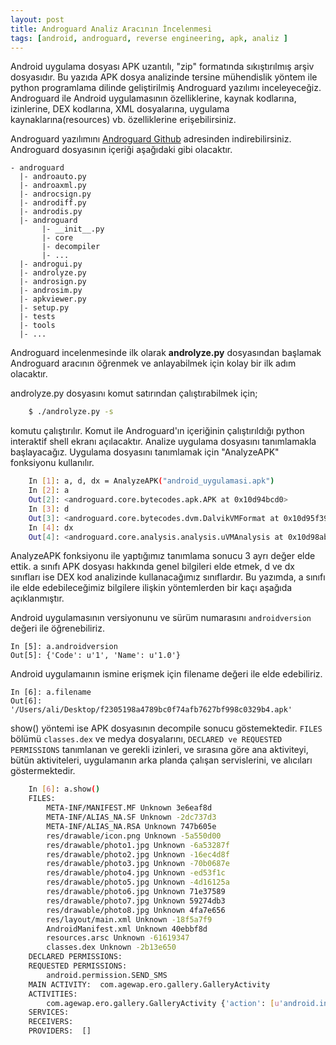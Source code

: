 ```yaml
---
layout: post
title: Androguard Analiz Aracının İncelenmesi
tags: [android, androguard, reverse engineering, apk, analiz ]
---
```


Android uygulama dosyası APK uzantılı, "zip" formatında sıkıştırılmış arşiv dosyasıdır. 
Bu yazıda APK dosya analizinde tersine mühendislik yöntem ile python programlama dilinde geliştirilmiş Androguard yazılımı inceleyeceğiz. Androguard ile Android uygulamasının özelliklerine, kaynak kodlarına, izinlerine, DEX kodlarına, XML dosyalarına, uygulama kaynaklarına(resources) vb. özelliklerine erişebilirsiniz. 

Androguard yazılımını [Androguard Github](https://github.com/androguard/androguard) adresinden indirebilirsiniz. Androguard dosyasının içeriği aşağıdaki gibi olacaktır.

~~~
- androguard
  |- androauto.py
  |- androaxml.py
  |- androcsign.py
  |- androdiff.py
  |- androdis.py
  |- androguard
       |- __init__.py
       |- core
       |- decompiler
       |- ...
  |- androgui.py
  |- androlyze.py
  |- androsign.py
  |- androsim.py
  |- apkviewer.py
  |- setup.py
  |- tests
  |- tools
  |- ...
~~~

Androguard incelenmesinde ilk olarak **androlyze.py** dosyasından başlamak Androguard aracının öğrenmek ve anlayabilmek için kolay bir ilk adım olacaktır. 

androlyze.py dosyasını komut satırından çalıştırabilmek için;

```bash
	$ ./androlyze.py -s
```
komutu çalıştırılır. Komut ile Androguard'ın içeriğinin çalıştırıldığı python interaktif shell ekranı açılacaktır. Analize uygulama dosyasını tanımlamakla başlayacağız. Uygulama dosyasını tanımlamak için "AnalyzeAPK" fonksiyonu kullanılır. 

```bash
	In [1]: a, d, dx = AnalyzeAPK("android_uygulamasi.apk") 
	In [2]: a
	Out[2]: <androguard.core.bytecodes.apk.APK at 0x10d94bcd0>
	In [3]: d
	Out[3]: <androguard.core.bytecodes.dvm.DalvikVMFormat at 0x10d95f390>
	In [4]: dx
	Out[4]: <androguard.core.analysis.analysis.uVMAnalysis at 0x10d98abd0>
```

AnalyzeAPK fonksiyonu ile yaptığımız tanımlama sonucu 3 ayrı değer elde ettik. a sınıfı APK dosyası hakkında genel
bilgileri elde etmek, d ve dx sınıfları ise DEX kod analizinde kullanacağımız sınıflardır. Bu yazımda, a sınıfı ile elde edebileceğimiz bilgilere ilişkin yöntemlerden bir kaçı aşağıda açıklanmıştır.

Android uygulamasının versiyonunu ve sürüm numarasını `androidversion` değeri ile öğrenebiliriz.

	In [5]: a.androidversion
	Out[5]: {'Code': u'1', 'Name': u'1.0'}

Android uygulamaının ismine erişmek için filename değeri ile elde edebiliriz.

	In [6]: a.filename
	Out[6]: '/Users/ali/Desktop/f2305198a4789bc0f74afb7627bf998c0329b4.apk'

show() yöntemi ise APK dosyasının decompile sonucu göstemektedir. `FILES` bölümü `classes.dex` ve medya dosyalarını, `DECLARED ve REQUESTED PERMISSIONS` tanımlanan ve gerekli izinleri, ve sırasına göre ana aktiviteyi, bütün aktiviteleri, uygulamanın arka planda çalışan servislerini, ve alıcıları göstermektedir.

```bash
	In [6]: a.show()
	FILES: 
		META-INF/MANIFEST.MF Unknown 3e6eaf8d
		META-INF/ALIAS_NA.SF Unknown -2dc737d3
		META-INF/ALIAS_NA.RSA Unknown 747b605e
		res/drawable/icon.png Unknown -5a550d00
		res/drawable/photo1.jpg Unknown -6a53287f
		res/drawable/photo2.jpg Unknown -16ec4d8f
		res/drawable/photo3.jpg Unknown -70b0687e
		res/drawable/photo4.jpg Unknown -ed53f1c
		res/drawable/photo5.jpg Unknown -4d16125a
		res/drawable/photo6.jpg Unknown 71e37589
		res/drawable/photo7.jpg Unknown 59274db3
		res/drawable/photo8.jpg Unknown 4fa7e656
		res/layout/main.xml Unknown -18f5a7f9
		AndroidManifest.xml Unknown 40ebbf8d
		resources.arsc Unknown -61619347
		classes.dex Unknown -2b13e650
	DECLARED PERMISSIONS:
	REQUESTED PERMISSIONS:
		android.permission.SEND_SMS
	MAIN ACTIVITY:  com.agewap.ero.gallery.GalleryActivity
	ACTIVITIES: 
		com.agewap.ero.gallery.GalleryActivity {'action': [u'android.intent.action.MAIN'], 'category': [u'android.intent.category.LAUNCHER']}
	SERVICES: 
	RECEIVERS: 
	PROVIDERS:  []
```

